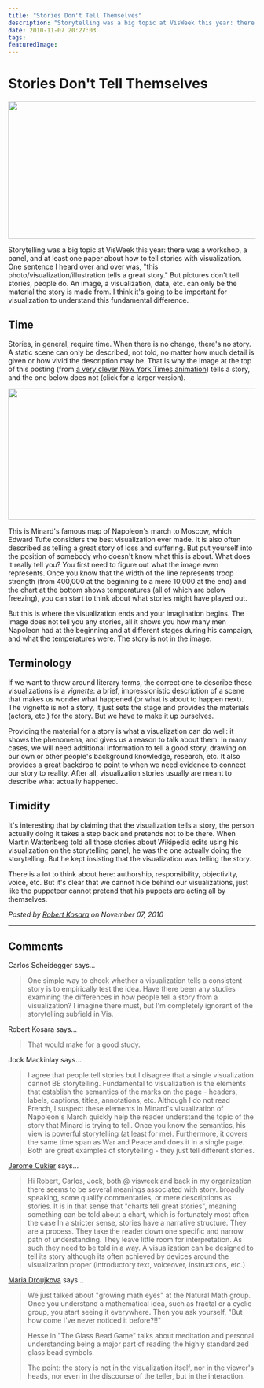 ```yaml
---
title: "Stories Don't Tell Themselves"
description: "Storytelling was a big topic at VisWeek this year: there was a workshop, a panel, and at least one paper about how to tell stories with visualization. One sentence I heard over and over was, \"this photo/visualization/illustration tells a great story.\" But pictures don't tell stories, people do. An image, a visualization, data, etc. can only be the material the story is made from. I think it's going to be important for visualization to understand this fundamental difference."
date: 2010-11-07 20:27:03
tags: 
featuredImage:
---
```


# Stories Don't Tell Themselves

<p class="img"><a href="http://eagereyes.org/blog/2010/stories-dont-tell-themselves"><img src="https://media.eagereyes.org/media/2010/polevaulting.jpg" alt="" width="560" height="279" /></a></p>
Storytelling was a big topic at VisWeek this year: there was a workshop, a panel, and at least one paper about how to tell stories with visualization. One sentence I heard over and over was, "this photo/visualization/illustration tells a great story." But pictures don't tell stories, people do. An image, a visualization, data, etc. can only be the material the story is made from. I think it's going to be important for visualization to understand this fundamental difference.

## Time

Stories, in general, require time. When there is no change, there's no story. A static scene can only be described, not told, no matter how much detail is given or how vivid the description may be. That is why the image at the top of this posting (from <a href="http://www.nytimes.com/interactive/2008/08/18/sports/olympics/18-pole-vault-graphic.html">a very clever New York Times animation</a>) tells a story, and the one below does not (click for a larger version).
<p class="img"><a href="http://eagereyes.org/media/2010/minard-large.jpg" rel="lightbox"><img src="https://media.eagereyes.org/media/2010/minard-small.jpg" alt="" width="560" height="267" /></a></p>
This is Minard's famous map of Napoleon's march to Moscow, which Edward Tufte considers the best visualization ever made. It is also often described as telling a great story of loss and suffering. But put yourself into the position of somebody who doesn't know what this is about. What does it really tell you? You first need to figure out what the image even represents. Once you know that the width of the line represents troop strength (from 400,000 at the beginning to a mere 10,000 at the end) and the chart at the bottom shows temperatures (all of which are below freezing), you can start to think about what stories might have played out.

But this is where the visualization ends and your imagination begins. The image does not tell you any stories, all it shows you how many men Napoleon had at the beginning and at different stages during his campaign, and what the temperatures were. The story is not in the image.

## Terminology

If we want to throw around literary terms, the correct one to describe these visualizations is a <em>vignette</em>: a brief, impressionistic description of a scene that makes us wonder what happened (or what is about to happen next). The vignette is not a story, it just sets the stage and provides the materials (actors, etc.) for the story. But we have to make it up ourselves.

Providing the material for a story is what a visualization can do well: it shows the phenomena, and gives us a reason to talk about them. In many cases, we will need additional information to tell a good story, drawing on our own or other people's background knowledge, research, etc. It also provides a great backdrop to point to when we need evidence to connect our story to reality. After all, visualization stories usually are meant to describe what actually happened.

## Timidity

It's interesting that by claiming that the visualization tells a story, the person actually doing it takes a step back and pretends not to be there. When Martin Wattenberg told all those stories about Wikipedia edits using his visualization on the storytelling panel, he was the one actually doing the storytelling. But he kept insisting that the visualization was telling the story.

There is a lot to think about here: authorship, responsibility, objectivity, voice, etc. But it's clear that we cannot hide behind our visualizations, just like the puppeteer cannot pretend that his puppets are acting all by themselves.


_Posted by <a href="/about">Robert Kosara</a> on November 07, 2010_


<aside class="comments">

---
## Comments

Carlos Scheidegger says…
>	One simple way to check whether a visualization tells a consistent story is to empirically test the idea. Have there been any studies examining the differences in how people tell a story from a visualization? I imagine there must, but I'm completely ignorant of the storytelling subfield in Vis. 

Robert Kosara says…
>	That would make for a good study. 

Jock Mackinlay says…
>	I agree that people tell stories but I disagree that a single visualization cannot BE storytelling.  Fundamental to visualization is the elements that establish the semantics of the marks on the page - headers, labels, captions, titles, annotations, etc.  Although I do not read French, I suspect these elements in Minard's visualization of Napoleon's March quickly help the reader understand the topic of the story that Minard is trying to tell.  Once you know the semantics, his view is powerful storytelling (at least for me).  Furthermore, it covers the same time span as War and Peace and does it in a single page.  Both are great examples of storytelling - they just tell different stories.

<a href="http://blog.oecdfactblog.org/" rel="nofollow noopener" target="_blank">Jerome Cukier</a> says…
>	Hi Robert, Carlos, Jock,
>	both @ visweek and back in my organization there seems to be several meanings associated with story.
>	broadly speaking, some qualify commentaries, or mere descriptions as stories. It is in that sense that "charts tell great stories", meaning something can be told about a chart, which is fortunately most often the case
>	In a stricter sense, stories have a narrative structure. They are a process. They take the reader down one specific and narrow path of understanding. They leave little room for interpretation. As such they need to be told in a way. A visualization can be designed to tell its story although its often achieved by devices around the visualization proper (introductory text, voiceover, instructions, etc.)
>	

<a href="http://www.naturalmath.com" rel="nofollow noopener" target="_blank">Maria Droujkova</a> says…
>	We just talked about "growing math eyes" at the Natural Math group. Once you understand a mathematical idea, such as fractal or a cyclic group, you start seeing it everywhere. Then you ask yourself, "But how come I've never noticed it before?!!"
>	
>	Hesse in "The Glass Bead Game" talks about meditation and personal understanding being a major part of reading the highly standardized glass bead symbols.
>	
>	The point: the story is not in the visualization itself, nor in the viewer's heads, nor even in the discourse of the teller, but in the interaction.

</aside>

